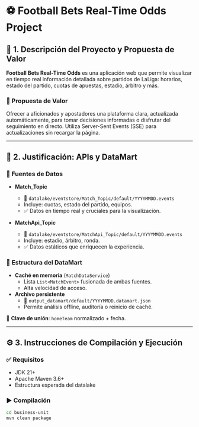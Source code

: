 # ⚽ Football Bets Real-Time Odds Project

## 📌 1. Descripción del Proyecto y Propuesta de Valor

**Football Bets Real-Time Odds** es una aplicación web que permite visualizar en tiempo real información detallada sobre partidos de LaLiga: horarios, estado del partido, cuotas de apuestas, estadio, árbitro y más.

### 🎯 Propuesta de Valor

Ofrecer a aficionados y apostadores una plataforma clara, actualizada automáticamente, para tomar decisiones informadas o disfrutar del seguimiento en directo. Utiliza Server-Sent Events (SSE) para actualizaciones sin recargar la página.

---

## 🧠 2. Justificación: APIs y DataMart

### 🧩 Fuentes de Datos

- **Match_Topic**
  - 📁 `datalake/eventstore/Match_Topic/default/YYYYMMDD.events`
  - Incluye: cuotas, estado del partido, equipos.
  - ✅ Datos en tiempo real y cruciales para la visualización.
  
- **MatchApi_Topic**
  - 📁 `datalake/eventstore/MatchApi_Topic/default/YYYYMMDD.events`
  - Incluye: estadio, árbitro, ronda.
  - ✅ Datos estáticos que enriquecen la experiencia.

### 🧱 Estructura del DataMart

- **Caché en memoria** (`MatchDataService`)
  - Lista `List<MatchEvent>` fusionada de ambas fuentes.
  - Alta velocidad de acceso.
- **Archivo persistente**
  - 📁 `output_datamart/default/YYYYMMDD.datamart.json`
  - Permite análisis offline, auditoría o reinicio de caché.

🔑 **Clave de unión**: `homeTeam` normalizado + fecha.

---

## ⚙️ 3. Instrucciones de Compilación y Ejecución

### ✅ Requisitos

- JDK 21+
- Apache Maven 3.6+
- Estructura esperada del datalake

### ▶️ Compilación

```bash
cd business-unit
mvn clean package
